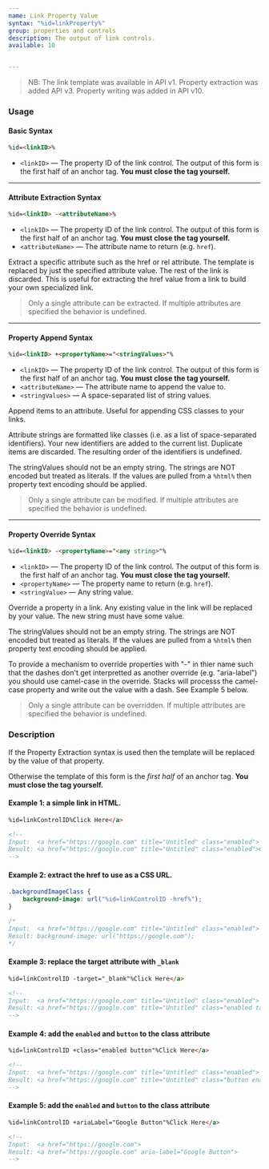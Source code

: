 ```yaml
---
name: Link Property Value
syntax: "%id=linkProperty%"
group: properties and controls
description: The output of link controls.
available: 10


---
```





> NB: The link template was available in API v1.  Property extraction was added API v3.  Property writing was added in API v10.


### Usage

#### Basic Syntax

```html
%id=<linkID>%
```

 - `<linkID>` — The property ID of the link control. The output of this form is the first half of an anchor tag. **You must close the tag yourself.**


<hr>

#### Attribute Extraction Syntax

 ```html
 %id=<linkID> -<attributeName>%
 ```

  - `<linkID>` — The property ID of the link control. The output of this form is the first half of an anchor tag. **You must close the tag yourself.**
  - `<attributeName>` — The attribute name to return (e.g. `href`).

 Extract a specific attribute such as the href or rel attribute. The template is replaced by just the specified attribute value. The rest of the link is discarded. This is useful for extracting the href value from a link to build your own specialized link.

 > Only a single attribute can be extracted. If multiple attributes are specified the behavior is undefined.
<hr>

#### Property Append Syntax

 ```html
 %id=<linkID> +<propertyName>="<stringValues>"%
 ```

  - `<linkID>` — The property ID of the link control. The output of this form is the first half of an anchor tag. **You must close the tag yourself.**
  - `<attributeName>` — The attribute name to append the value to.
  - `<stringValues>` — A space-separated list of string values.

 Append items to an attribute. Useful for appending CSS classes to your links.

 Attribute strings are formatted like classes (i.e. as a list of space-separated identifiers). Your new identifiers are added to the current list. Duplicate items are discarded. The resulting order of the identifiers is undefined.

 The stringValues should not be an empty string. The strings are NOT encoded but treated as literals. If the values are pulled from a `%html%` then property text encoding should be applied.

 > Only a single attribute can be modified. If multiple attributes are specified the behavior is undefined.

<hr>

#### Property Override Syntax

 ```html
 %id=<linkID> -<propertyName>="<any string>"%
 ```

  - `<linkID>` — The property ID of the link control. The output of this form is the first half of an anchor tag. **You must close the tag yourself.**
  - `<propertyName>` — The property name to return (e.g. `href`).
  - `<stringValue>` — Any string value.

 Override a property in a link. Any existing value in the link will be replaced by your value. The new string must have some value.

 The stringValues should not be an empty string. The strings are NOT encoded but treated as literals. If the values are pulled from a `%html%` then property text encoding should be applied.

 To provide a mechanism to override properties with "-" in thier name such that the dashes don't get interpretted as another override (e.g. "aria-label") you should use camel-case in the override. Stacks will processs the camel-case property and write out the value with a dash.  See Example 5 below.

 > Only a single attribute can be overridden. If multiple attributes are specified the behavior is undefined.



### Description

If the Property Extraction syntax is used then the template will be replaced by the value of that property.

Otherwise the template of this form is the *first half* of an anchor tag. **You must close the tag yourself.**





#### Example 1: a simple link in HTML.

```html
%id=linkControlID%Click Here</a>

<!--
Input:  <a href="https://google.com" title="Untitled" class="enabled">
Result: <a href="https://google.com" title="Untitled" class="enabled">Click Here</a>
-->
```


#### Example 2: extract the href to use as a CSS URL.

```css
.backgroundImageClass {
    background-image: url("%id=linkControlID -href%");
}

/*
Input:  <a href="https://google.com" title="Untitled" class="enabled">
Result: background-image: url("https://google.com");
*/
```


#### Example 3: replace the target attribute with `_blank`

```html
%id=linkControlID -target="_blank"%Click Here</a>

<!--
Input:  <a href="https://google.com" title="Untitled" class="enabled">
Result: <a href="https://google.com" title="Untitled" class="enabled target="_blank">Click Here</a>
-->
```



#### Example 4: add the `enabled` and `button` to the class attribute

```html
%id=linkControlID +class="enabled button"%Click Here</a>

<!--
Input:  <a href="https://google.com" title="Untitled" class="enabled">
Result: <a href="https://google.com" title="Untitled" class="button enabled">
-->
```



#### Example 5: add the `enabled` and `button` to the class attribute

```html
%id=linkControlID +ariaLabel="Google Button"%Click Here</a>

<!--
Input:  <a href="https://google.com">
Result: <a href="https://google.com" aria-label="Google Button">
-->
```
